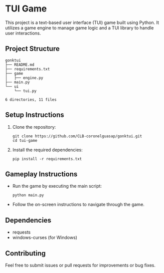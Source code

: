 # TUI Game

This project is a text-based user interface (TUI) game built using Python. It utilizes a game engine to manage game logic and a TUI library to handle user interactions.

## Project Structure

```
gonktui
├── README.md
├── requirements.txt
├── game
│   ├── engine.py
├── main.py
└── ui
    └── tui.py

6 directories, 11 files
```

## Setup Instructions

1. Clone the repository:
   ```
   git clone https://github.com/CLB-coronelguasap/gonktui.git
   cd tui-game
   ```

2. Install the required dependencies:
   ```
   pip install -r requirements.txt
   ```

## Gameplay Instructions

- Run the game by executing the main script:
  ```
  python main.py
  ```

- Follow the on-screen instructions to navigate through the game.

## Dependencies

- requests
- windows-curses (for Windows)

## Contributing

Feel free to submit issues or pull requests for improvements or bug fixes.